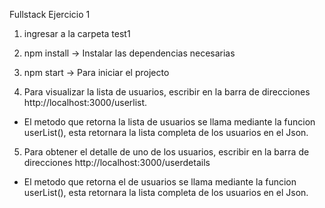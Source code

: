 Fullstack Ejercicio 1

1. ingresar a la carpeta test1
2. npm install -> Instalar las dependencias necesarias
3. npm start -> Para iniciar el projecto

4. Para visualizar la lista de usuarios, escribir en la barra de direcciones http://localhost:3000/userlist.
- El metodo que retorna la lista de usuarios se llama mediante la funcion userList(), esta retornara la lista completa de los usuarios en el Json.

5. Para obtener el detalle de uno de los usuarios, escribir en la barra de direcciones http://localhost:3000/userdetails
- El metodo que retorna el de usuarios se llama mediante la funcion userList(), esta retornara la lista completa de los usuarios en el Json.